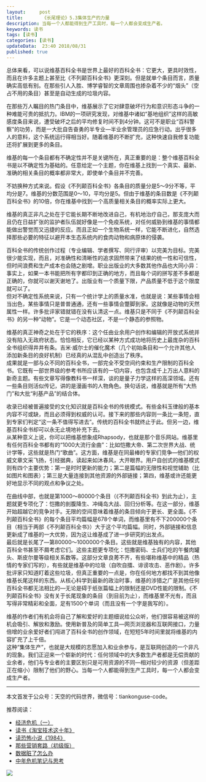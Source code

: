 ```yaml
---   
layout:     post  
title:       《长尾理论》5.3集体生产的力量 
description: 当每一个人都能得到生产工具时，每一个人都会变成生产者。      
keywords: 读书 
tags: [读书]  
categories: [读书]  
updateData:  23:40 2018/08/31   
published: true   
---  
```



总体来看，可以说维基百科全书是世界上最好的百科全书：它更大，更具时效性，而且在许多主题上甚至比《不列颠百科全书》更深刻。但是就单个条目而言，质量确实高低有别。在那些引人入胜、博学睿智的文章周围也掺杂着不少的“烟头”（空占不用的条目）甚至是自动生成的垃圾内容。  


在那些万人瞩目的热门条目中，维基展示了它对肆意破坏行为和意识形态斗争的一种难能可贵的抵抗力。IBM的一项研究发现，对维基中诸如“基地组织”这样的高敏感度条目来说，遭受破坏之后的平均修复时间不到4分钟。这可不是职业“百科警察”的功劳，而是一大批自告奋勇的半专业—半业余管理员的应急行动。出乎很多人的意料，这个系统运行得相当好。随着维基的不断扩充，这种快速自我修复功能还将扩展到更多的条目。  


维基的每一个条目都有不确定性并不是关键所在，真正重要的是：整个维基百科全书是以不确定性为基础的。任意给定一个主题，你在维基上找到一个真实、最新、准确的相关条目的概率都非常大，即使单个条目并不完善。  


不妨换种方式来说。假设《不列颠百科全书》各条目的质量分是5～9分不等，平均分是7。维基的分数范围是0～10，平均分是5。但由于维基的条目数是《不列颠百科全书》的10倍，你在维基中找到一个高质量相关条目的概率实际上更大。  


维基的真正非凡之处在于它能长期不断地改进自己，有机地治疗自己，那支庞大而且仍在日益扩张的监护者队伍就好像是一个免疫系统，对任何威胁到维基的事情都能做出警觉而又迅捷的反应。而且正如一个生物系统一样，它能不断进化，自然选择那些必要的特征以避开本生态系统内的食肉动物和病原体的侵袭。  


百科全书的传统创作过程（专业编辑、学者撰写、同行评审）以完美为目标。完美很少能实现，而且，对准确性和清晰性的追求固然带来了结果的统一性和可信性，但时间浪费和生产成本也会随之剧增。职业出版业的大多数其他作品也大同小异：事实上，如果一本书能把所有字都印到正确的地方，而且每个词的拼写差不多都是正确的，你就可以谢天谢地了。出版业有一个质量下限，产品质量不低于这个限度就可以了。  
但对不确定性系统来说，只有一个统计学上的质量水准，也就是说：某些事情会相当出色，某些事情只是普普通通，还有一些事情会蹩脚到家。这就像是动物的天然属性一样。许多批评家错就错在没有认清这一点。维基只是不同于《不列颠百科全书》的另一种“动物”。它是一个动态社区，不是一个静态的参照物。  


维基的真正神奇之处在于它的秩序：这个任由业余用户创作和编辑的开放式系统并没有陷入无政府状态。恰恰相反，它已经以某种方式成功地将历史上最庞杂的百科全书组织得井井有条。吉米·威尔士的催化魔术（几个初始条目和一个允许其他人添加新条目的良好机制）已经真的从混乱中创造出了秩序。  
成果就是一部与众不同的百科全书，一部完全不受空间约束和生产限制的百科全书。它既有一部世界级的参考书所应该有的一切内容，也包含成千上万出人意料的新奇主题。有些文章写得像教科书一样深，谈的是量子力学这样的高深领域。还有一些条目则活似传记，讲的是漫画书的人物角色。换句话说，维基就是所有“大热门”和大批“利基产品”的结合体。  


收录已经被普遍接受的文化知识就是百科全书的传统模式。有些金科玉律般的基本内容不可或缺，而且必须得到权威的认可。接下来的那些内容则一条比一条短，直到专家们判定“这一条不值得写进去”。传统的百科全书就终止于此。但另一边，维基百科全书却可以永无止境地补充下去。  
从某种意义上说，你可以把维基想象成Rhapsody，也就是那个音乐网站。维基里有任何百科全书都有的“1000大流行金曲”：比如恺撒大帝、第二次世界大战、统计学等，这些就是热门“歌曲”。这方面，维基是在同最棒的专家们竞争—他们的权威文章文采飞扬，引经据典，读起来如沐春风，大开眼界。用户自创式的维基模式则有四个主要优势：第一是时时更新的能力；第二是篇幅的无限性和视觉辅助（比如图片和图表）；第三是大量连接到其他资源的外部链接；第四，维基或许还能更好地显示不同的观点和争议之处。  


在曲线中部，也就是第1000～80000个条目（《不列颠百科全书》到此为止），主题就更专项化了：恺撒的剖腹降生、冲绳岛大战、回归分析等。在这一部分，维基开始超越它的竞争对手。无限的空间意味着维基的条目倾向于更长、更全面。《不列颠百科全书》的每个条目平均篇幅是678个单词，而维基里有不下200000个条目（相当于两部《不列颠百科全书》）大于这个平均篇幅。同时，外部链接和信息更新成了维基的一大优势，因为这让维基成了进一步研究的出发点。  
最后就是长尾了—第80000～1000000个条目。这些就是维基独有的内容，其他百科全书甚至不屑考虑它们。这些主题更专项化：恺撒密码、士兵们吃的午餐肉罐头、斯皮尔曼等级相关系数等。这部分文章良莠不齐，有些堪称维基中的精品（热情的专家们写的），有些就是维基中的垃圾（自吹自擂、诽谤攻击、恶作剧）。许多批评家只知道盯着这些垃圾，但真正重要的一点是，你在任何地方都找不到其他像维基长尾这样的东西。从核心科学到最新的政治时事，维基的涉猎之广是其他任何百科全书都无法相比的—无论是碍于纸张篇幅上的限制还是DVD性能的限制。《不列颠百科全书》没有关于长尾现象的条目（到目前为止），而维基里不光有，而且写得非常精彩和全面，足有1500个单词（而且没有一个字是我写的）。  


维基的作者们有机会将自己了解和爱好的主题细说给公众听，他们很容易被这样的机会吸引、解放和激励。使用新普及的简单工具—网页浏览器和互联网接口，力量倍增的业余爱好者们闯进了百科全书的创作领域，在短短5年时间里就将维基的内容扩充了上千倍。  
这种“集体生产”，也就是大规模的志愿加入和业余参与，是互联网创造的一个非凡的现象。我们正迎来一个崭新的时代：任何领域中的大多数生产者都是无偿贡献的业余者，他们与专业者的主要区别只是可用资源的不同—相对较少的资源（但差距正在缩小）限制了他们的野心。当每一个人都能得到生产工具时，每一个人都会变成生产者。  




---


本文首发于公众号：天空的代码世界，微信号：tiankonguse-code。  


推荐阅读：  


* [经济危机（一）](https://mp.weixin.qq.com/s/hxO7oR8cLljSClYS-yE6pw)   
* [读书《淘宝技术这十年》](https://mp.weixin.qq.com/s/IeOQGh22U_1TPrf6sYYTkQ)   
* [读恐怖小说《1984》](https://mp.weixin.qq.com/s/q7HL5o_R5cqJc0b9Ll7EMw)    
* [那些营销套路（初级版）](https://mp.weixin.qq.com/s/xdvqZo9ll6kaL66Cdx)   
* [数据脏了怎么办](https://mp.weixin.qq.com/s/Blw4yxmIsE51dzzbNcfFbg)    
* [中年危机笔记与思考](https://mp.weixin.qq.com/s/dFzDtZS0JN6hhpc1DF-e_g)     



![](//res.tiankonguse.com/images/tiankonguse-support.png) 





